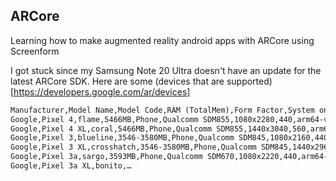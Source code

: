 ## ARCore

Learning how to make augmented reality android apps with ARCore using Screenform

I got stuck since my Samsung Note 20 Ultra doesn't have an update for the latest ARCore SDK. Here are some (devices that are supported)[https://developers.google.com/ar/devices]


```xml
Manufacturer,Model Name,Model Code,RAM (TotalMem),Form Factor,System on Chip,Screen Sizes,Screen Densities,ABIs,Android SDK Versions,OpenGL ES Versions
Google,Pixel 4,flame,5466MB,Phone,Qualcomm SDM855,1080x2280,440,arm64-v8a;armeabi-v7a;armeabi,29,3.2
Google,Pixel 4 XL,coral,5466MB,Phone,Qualcomm SDM855,1440x3040,560,arm64-v8a;armeabi-v7a;armeabi,29,3.2
Google,Pixel 3,blueline,3546-3580MB,Phone,Qualcomm SDM845,1080x2160,440,arm64-v8a;armeabi-v7a;armeabi,28;29,3.2
Google,Pixel 3 XL,crosshatch,3546-3580MB,Phone,Qualcomm SDM845,1440x2960,560,arm64-v8a;armeabi-v7a;armeabi,28;29,3.2
Google,Pixel 3a,sargo,3593MB,Phone,Qualcomm SDM670,1080x2220,440,arm64-v8a;armeabi-v7a;armeabi,28;29,3.2
Google,Pixel 3a XL,bonito,…
```